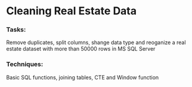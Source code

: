 # Cleaning Real Estate Data
### Tasks: 
Remove duplicates, split columns, shange data type and reoganize a real estate dataset with more than 50000 rows in MS SQL Server
### Techniques:
Basic SQL functions, joining tables, CTE and Window function
